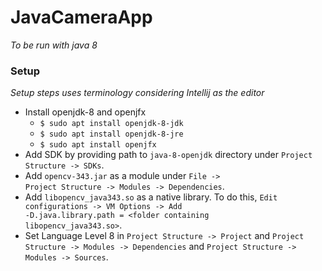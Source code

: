 # JavaCameraApp
  *To be run with java 8*
### Setup
*Setup steps uses terminology considering Intellij as the editor*
* Install openjdk-8 and openjfx
  <ul>
    <li><code>$ sudo apt install openjdk-8-jdk</code></li>
    <li><code>$ sudo apt install openjdk-8-jre</code></li>
    <li><code>$ sudo apt install openjfx</code></li>
  </ul>
* Add SDK by providing path to <code>java-8-openjdk</code> directory under <code>Project Structure -> SDKs</code>.
* Add <code>opencv-343.jar</code> as a module under <code>File -> Project Structure -> Modules -> Dependencies</code>.
* Add <code>libopencv_java343.so</code> as a native library. To do this, <code>Edit configurations -> VM Options -> Add -D.java.library.path = \<folder containing libopencv_java343.so\></code>.
* Set Language Level 8 in <code>Project Structure -> Project</code> and <code>Project Structure -> Modules -> Dependencies</code> and <code>Project Structure -> Modules -> Sources</code>.
